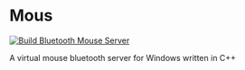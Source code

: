 # Mous
[![Build Bluetooth Mouse Server](https://github.com/nadermkhan/Mous/actions/workflows/main.yml/badge.svg)](https://github.com/nadermkhan/Mous/actions/workflows/main.yml)

A virtual mouse bluetooth server for Windows written in C++
